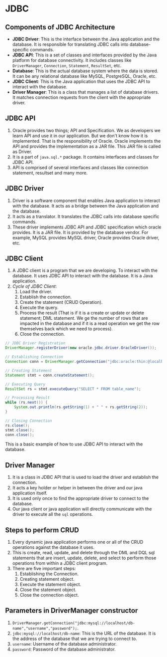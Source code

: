 # JDBC

## Components of JDBC Architecture

- **JDBC Driver**: This is the interface between the Java application and the database. It is responsible for translating JDBC calls into database-specific commands.
- **JDBC API**: This is a set of classes and interfaces provided by the Java platform for database connectivity. It includes classes like `DriverManager`, `Connection`, `Statement`, `ResultSet`, etc.
- **Database**: This is the actual database system where the data is stored. It can be any relational database like MySQL, PostgreSQL, Oracle, etc.
- **JDBC Client**: This is the Java application that uses the JDBC API to interact with the database.
- **Driver Manager**: This is a class that manages a list of database drivers. It matches connection requests from the client with the appropriate driver.

## JDBC API

1. Oracle provides two things; API and Specification. We as developers we learn API and use it in our application. But we don't know how it is implemented. That is the responsibility of Oracle. Oracle implements the API and provides the implementation as a JAR file. This JAR file is called as Driver.
2. It is a part of `java.sql.*` package. It contains interfaces and classes for JDBC API.
3. API is comprised of several interfaces and classes like connection statement, resultset and many more.

## JDBC Driver

1. Driver is a software component that enables Java application to interact with the database. It acts as a bridge between the Java application and the database.
2. It acts as a translator. It translates the JDBC calls into database specific commands.
3. These driver implements JDBC API and JDBC specification which oracle provides. It is a JAR file. It is provided by the database vendor. For example, MySQL provides MySQL driver, Oracle provides Oracle driver, etc.

## JDBC Client

1. A JDBC client is a program that we are developing. To interact with the database. It uses JDBC API to interact with the database. It is a Java application.
2. _Cycle of JDBC Client_:
   1. Load the driver.
   2. Establish the connection.
   3. Create the statement (CRUD Operation).
   4. Execute the query.
   5. Process the result (That is if it is a create or update or delete statement; DML statement. We ge the number of rows that are impacted in the database and if it is a read operation we get the row themselves back which we need to process).
   6. Close the connection.

```java
// JDBC Driver Registration
DriverManager.registerDriver(new oracle.jdbc.driver.OracleDriver());

// Establishing Connection
Connection conn = DriverManager.getConnection("jdbc:oracle:thin:@localhost:1521:ORCL", "username", "password");

// Creating Statement
Statement stmt = conn.createStatement();

// Executing Query
ResultSet rs = stmt.executeQuery("SELECT * FROM table_name");

// Processing Result
while (rs.next()) {
    System.out.println(rs.getString(1) + " " + rs.getString(2));
}

// Closing Connection
rs.close();
stmt.close();
conn.close();
```

This is a basic example of how to use JDBC API to interact with the database.

## Driver Manager

1. It is a class in JDBC API that is used to load the driver and establish the connection.
2. It acts a key holder or helper in between the driver and our java application itself.
3. It is used only once to find the appropriate driver to connect to the database.
4. Our java client or java application will directly communicate with the driver to execute all the `sql` operations.

## Steps to perform CRUD

1. Every dynamic java application performs one or all of the CRUD operations against the database it uses.
2. This is create, read, update, and delete through the DML and DQL sql statements that are insert, update, delete, and select to perform those operations from within a JDBC client program.
3. There are five important steps:
   1. Establishing the Connection.
   2. Creating statement object.
   3. Execute the statement object.
   4. Close the statement object.
   5. Close the connection object.

## Parameters in DriverManager constructor

1. `DriverManager.getConnection("jdbc:mysql://localhost/db-name","username","password");`.
2. `jdbc:mysql://localhost/db-name`: This is the URL of the database. It is the address of the database that we are trying to connect to.
3. `username`: Username of the database administrator.
4. `password`: Password of the database administrator.